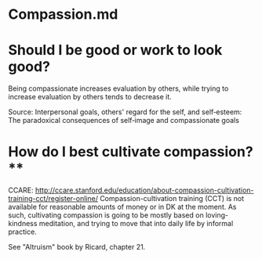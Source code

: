 # Compassion.md
# Should I be good or work to look good?
Being compassionate increases evaluation by others, while trying to increase evaluation by others tends to decrease it.

Source: Interpersonal goals, others' regard for the self, and self‐esteem: The paradoxical consequences of self‐image and compassionate goals

# How do I best cultivate compassion?**
CCARE: http://ccare.stanford.edu/education/about-compassion-cultivation-training-cct/register-online/
Compassion-cultivation training (CCT) is not available for reasonable amounts of money or in DK at the moment. As such, cultivating compassion is going to be mostly based on loving-kindness meditation, and trying to move that into daily life by informal practice.

See "Altruism" book by Ricard, chapter 21.

#

<!-- #Life -->

<!-- {BearID:929CD0B8-ED75-4F10-87E9-BF1EF6B0BDDE-15756-000013034783BAA7} -->

